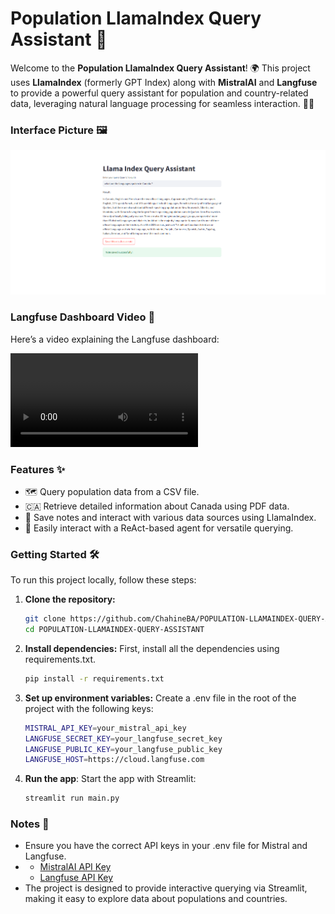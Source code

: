 # Population LlamaIndex Query Assistant 🚀

Welcome to the **Population LlamaIndex Query Assistant**! 🌍 This project uses **LlamaIndex** (formerly GPT Index) along with **MistralAI** and **Langfuse** to provide a powerful query assistant for population and country-related data, leveraging natural language processing for seamless interaction. 🧠💡
### Interface Picture 🖼️
![Interface Image](interface.png)

### Langfuse Dashboard Video 🎥
Here’s a video explaining the Langfuse dashboard:

![Langfuse Video](langfuse.mp4)

### Features ✨
- 🗺️ Query population data from a CSV file.
- 🇨🇦 Retrieve detailed information about Canada using PDF data.
- 📝 Save notes and interact with various data sources using LlamaIndex.
- 🔌 Easily interact with a ReAct-based agent for versatile querying.

### Getting Started 🛠️

To run this project locally, follow these steps:

1. **Clone the repository:**

   ```bash
   git clone https://github.com/ChahineBA/POPULATION-LLAMAINDEX-QUERY-ASSISTANT.git
   cd POPULATION-LLAMAINDEX-QUERY-ASSISTANT
   ```
2. **Install dependencies:**
   First, install all the dependencies using requirements.txt.
   ```bash
   pip install -r requirements.txt
   ```
3. **Set up environment variables:**
   Create a .env file in the root of the project with the following keys:
   ```bash
   MISTRAL_API_KEY=your_mistral_api_key
   LANGFUSE_SECRET_KEY=your_langfuse_secret_key
   LANGFUSE_PUBLIC_KEY=your_langfuse_public_key
   LANGFUSE_HOST=https://cloud.langfuse.com
   ```
4. **Run the app**:
   Start the app with Streamlit:
   ```bash
   streamlit run main.py
   ```
### Notes 📌
- Ensure you have the correct API keys in your .env file for Mistral and Langfuse.
- - [MistralAI API Key](https://mistral.ai/docs/) 
  - [Langfuse API Key](https://docs.langfuse.com/) 
- The project is designed to provide interactive querying via Streamlit, making it easy to explore data about populations and countries.
